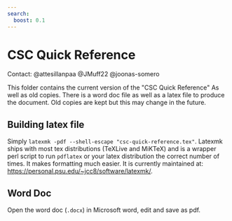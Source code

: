 ```yaml
---
search:
  boost: 0.1
---
```


# CSC Quick Reference

Contact: @attesillanpaa @JMuff22 @joonas-somero

This folder contains the current version of the "CSC Quick Reference" As well as old copies. There is a word doc file as well as a latex file to produce the document. Old copies are kept but this may change in the future. 

## Building latex file

Simply `latexmk -pdf --shell-escape "csc-quick-reference.tex"`. Latexmk ships with most tex distributions (TeXLive and MiKTeX) and is a wrapper perl script to run `pdflatex` or your latex distribution the correct number of times. It makes formatting much easier. It is currently maintained at: https://personal.psu.edu/~jcc8/software/latexmk/. 

## Word Doc

Open the word doc (`.docx`) in Microsoft word, edit and save as pdf.
